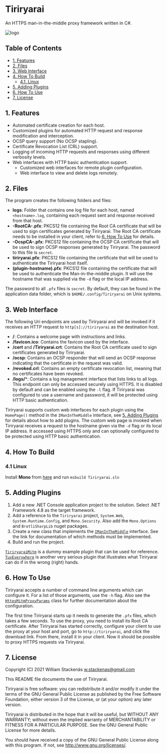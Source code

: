 # Tiriryarai
An HTTPS man-in-the-middle proxy framework written in C#.

![logo](Tiriryarai/favicon.ico)

## Table of Contents
 - [1. Features](#1-features)
 - [2. Files](#2-files)
 - [3. Web Interface](#3-web-interface)
 - [4. How To Build](#4-how-to-build)
   - [4.1. Linux](#41-linux)
 - [5. Adding Plugins](#5-adding-plugins)
 - [6. How To Use](#6-how-to-use)
 - [7. License](#7-license)

## 1. Features
- Automated certificate creation for each host.
- Customized plugins for automated HTTP request and response modification and interception.
- OCSP query support (No OCSP stapling).
- Certificate Revocation List (CRL) support.
- Logging of incoming HTTP requests and responses using different verbosity levels.
- Web interfaces with HTTP basic authentication support.
  - Customized web interfaces for remote plugin configuration.
  - Web interface to view and delete logs remotely.

## 2. Files
The program creates the following folders and files:
 - **logs**: Folder that contains one log file for each host, named `<hostname>.log`, containing
             each request sent and response received from that host.
 - **-RootCA-.pfx**: PKCS12 file containing the Root CA certificate that will be used to sign
                     certificates generated by Tiriryarai. The Root CA certificate needs to be
                     installed in your client, refer to [6. How To Use](#6-how-to-use) for details.
 - **-OcspCA-.pfx**: PKCS12 file containing the OCSP CA certificate that will be used to sign
                     OCSP responses generated by Tiriryarai. The password to this file is `secret`.
 - **tiriryarai.pfx**: PKCS12 file containing the certificate that will be used to authenticate the
                       Tiriryarai host itself.
 - **(plugin-hostname).pfx**: PKCS12 file containing the certificate that will be used to authenticate the
                              Man-in-the-middle plugin. It will use the hostname that was supplied via the
                              `-d` flag or the local IP address.

The password to all `.pfx` files is `secret`. By default, they can be found in the application data
folder, which is `$HOME/.config/Tiriryarai`
on Unix systems.

## 3. Web Interface
The following Uri endpoints are used by Tiriryarai and will be invoked if it receives an HTTP request
to `http[s]://tiriryarai` as the destination host.
 - **/**: Contains a welcome page with instructions and links.
 - **/favicon.ico**: Contains the favicon used by the interface.
 - **/cert** and **/Tiriryarai.crt**: Contains the Root CA certificate  used to sign certificates
                                      generated by Tiriryarai.
 - **/ocsp**: Contains an OCSP responder that will send an OCSP response indicating that the certificate in the
              request was valid.
 - **/revoked.crl**: Contains an empty certificate revocation list, meaning that no certificates have been revoked.
 - **/logs/***: Contains a log management interface that lists links to all logs. This endpoint can only be accessed
               securely using HTTPS. It is disabled by default and can be enabled using the `-l` flag. If Tiriryarai
               was configured to use a username and password, it will be protected using HTTP basic authentication.

Tiriryarai supports custom web interfaces for each plugin using the `HomePage()` method in the `IManInTheMiddle`
interface, see [5. Adding Plugins](#5-adding-plugins) for details about how to add plugins. The custom web page is
invoked when Tiriryarai receives a request to the hostname given via the `-d` flag or its local IP address.
It accessed using HTTPS only and can optionally configured to be protected using HTTP basic authentication.

## 4. How To Build
### 4.1 Linux
Install **Mono** from [here](https://www.mono-project.com/download/stable/#download-lin) and run `msbuild Tiriryarai.sln`

## 5. Adding Plugins
 1. Add a new .NET Console application project to the solution. Select .NET Framework 4.8 as the target framework.
 2. Add a reference to the `Tiriryarai` project, `System.Web`, `System.Runtime.Config`, and `Mono.Security`. Also add the
    `Mono.Options` and `BrotliSharpLib` nuget packages.
 3. Create a new class that implements the [`IManInTheMiddle`](Tiriryarai/Server/IManInTheMiddle.cs) interface. See
    the link for documentation of which methods must be implemented.
 4. Build and run the project.

[`TiriryaraiMitm`](Plugins/TiriryaraiMitm) is a dummy example plugin that can be used for reference.
[`TuxEverywhere`](Plugins/TuxEverywhere) is another very serious plugin that illustrates what Tiriryarai
can do if in the wrong (right) hands.

## 6. How To Use
Tiriryarai accepts a number of command line arguments which can configure it. For a list of those arguments, use
the `-h` flag. Also see the [`HttpsMitmProxyParams`](Tiriryarai/Util/HttpsMitmProxyParams.cs) class for further
documentation about the configuration.

The first time Tiriryarai starts up it needs to generate the `.pfx` files, which takes a few seconds. To
use the proxy, you need to install its Root CA certificate. After Tiriryarai has started correctly, configure
your client to use the proxy at your host and port, go to `http://tiriryarai`, and click the download link.
From there, install it in your client. Now it should be possible to proxy HTTPS requests via Tiriryarai.

## 7. License
Copyright (C) 2021 William Stackenäs <w.stackenas@gmail.com>

This README file documents the use of Tiriryarai.

Tiriryarai is free software: you can redistribute it and/or modify
it under the terms of the GNU General Public License as published by
the Free Software Foundation, either version 3 of the License, or
(at your option) any later version.

Tiriryarai is distributed in the hope that it will be useful,
but WITHOUT ANY WARRANTY; without even the implied warranty of
MERCHANTABILITY or FITNESS FOR A PARTICULAR PURPOSE.  See the
GNU General Public License for more details.

You should have received a copy of the GNU General Public License
along with this program.  If not, see <http://www.gnu.org/licenses/>.
